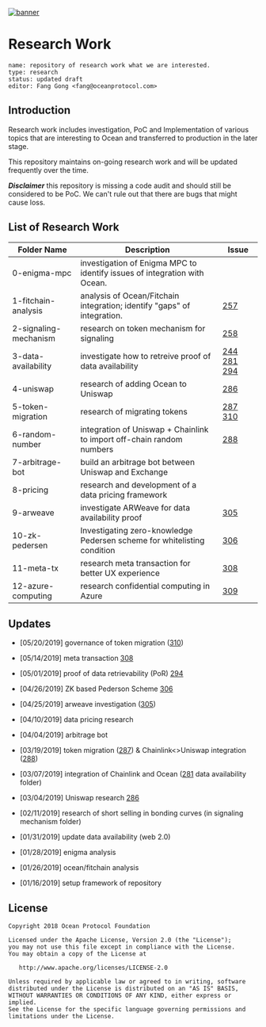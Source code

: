 [![banner](https://raw.githubusercontent.com/oceanprotocol/art/master/github/repo-banner%402x.png)](https://oceanprotocol.com)

# Research Work 

```
name: repository of research work what we are interested.
type: research
status: updated draft
editor: Fang Gong <fang@oceanprotocol.com>
```

## Introduction

Research work includes investigation, PoC and Implementation of various topics that are interesting to Ocean and transferred to production in the later stage.

This repository maintains on-going research work and will be updated frequently over the time. 

***Disclaimer*** this repository is missing a code audit and should still be considered to be PoC. We can't rule out that there are bugs that might cause loss.

## List of Research Work

Folder Name   |  Description | Issue |
--- | ---| ---|
0-enigma-mpc |  investigation of Enigma MPC to identify issues of integration with Ocean. | 
1-fitchain-analysis | 	analysis of Ocean/Fitchain integration; identify "gaps" of integration. | [257](https://github.com/oceanprotocol/ocean/issues/257) |
2-signaling-mechanism  | research on token mechanism for signaling | [258](https://github.com/oceanprotocol/ocean/issues/258)|
3-data-availability | investigate how to retreive proof of data availability | [244](https://github.com/oceanprotocol/ocean/issues/244) [281](https://github.com/oceanprotocol/ocean/issues/281) [294](https://github.com/oceanprotocol/ocean/issues/294) |
4-uniswap | research of adding Ocean to Uniswap | [286](https://github.com/oceanprotocol/ocean/issues/286) |
5-token-migration | research of migrating tokens | [287](https://github.com/oceanprotocol/ocean/issues/287) [310](https://github.com/oceanprotocol/ocean/issues/310)
6-random-number | integration of Uniswap + Chainlink to import off-chain random numbers | [288](https://github.com/oceanprotocol/ocean/issues/288)
7-arbitrage-bot | build an arbitrage bot between Uniswap and Exchange | 
8-pricing | research and development of a data pricing framework | |
9-arweave | investigate ARWeave for data availability proof | [305](https://github.com/oceanprotocol/ocean/issues/305) |
10-zk-pedersen | Investigating zero-knowledge Pedersen scheme for whitelisting condition|[306](https://github.com/oceanprotocol/ocean/issues/306)|
11-meta-tx | research meta transaction for better UX experience | [308](https://github.com/oceanprotocol/ocean/issues/308)
12-azure-computing | research confidential computing in Azure | [309](https://github.com/oceanprotocol/ocean/issues/309)


## Updates

* [05/20/2019] governance of token migration ([310](https://github.com/oceanprotocol/ocean/issues/310))

* [05/14/2019] meta transaction [308](https://github.com/oceanprotocol/ocean/issues/308)

* [05/01/2019] proof of data retrievability (PoR) [294](https://github.com/oceanprotocol/ocean/issues/294)

* [04/26/2019] ZK based Pederson Scheme [306](https://github.com/oceanprotocol/ocean/issues/306)

* [04/25/2019] arweave investigation ([305](https://github.com/oceanprotocol/ocean/issues/305))

* [04/10/2019] data pricing research

* [04/04/2019] arbitrage bot

* [03/19/2019] token migration ([287](https://github.com/oceanprotocol/ocean/issues/287)) & Chainlink<>Uniswap integration ([288](https://github.com/oceanprotocol/ocean/issues/288))

* [03/07/2019] integration of Chainlink and Ocean ([281](https://github.com/oceanprotocol/ocean/issues/281) data availability folder)

* [03/04/2019] Uniswap research [286](https://github.com/oceanprotocol/ocean/issues/286)

* [02/11/2019] research of short selling in bonding curves (in signaling mechanism folder)

* [01/31/2019] update data availability (web 2.0)

* [01/28/2019] enigma analysis

* [01/26/2019] ocean/fitchain analysis

* [01/16/2019] setup framework of repository


## License

```
Copyright 2018 Ocean Protocol Foundation

Licensed under the Apache License, Version 2.0 (the "License");
you may not use this file except in compliance with the License.
You may obtain a copy of the License at

   http://www.apache.org/licenses/LICENSE-2.0

Unless required by applicable law or agreed to in writing, software
distributed under the License is distributed on an "AS IS" BASIS,
WITHOUT WARRANTIES OR CONDITIONS OF ANY KIND, either express or implied.
See the License for the specific language governing permissions and
limitations under the License.
```

